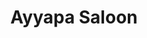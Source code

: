 ---
title: "Ayyapa Saloon"
url: /maradu-trippunithura-ernakulam/ayyapa-saloon/
shop: hairdresser
---
